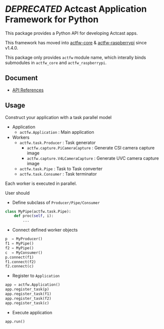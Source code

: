 # *DEPRECATED* Actcast Application Framework for Python

This package provides a Python API for developing Actcast apps.

This framework has moved into [actfw-core](https://pypi.org/project/actfw-core/) & [actfw-raspberrypi](https://pypi.org/project/actfw-raspberrypi/) since v1.4.0.

This package only provides `actfw` module name, which interally binds submodules in `actfw_core` and `actfw_raspberrypi`.

## Document

* [API References](https://idein.github.io/actfw-docs/latest/)

## Usage

Construct your application with a task parallel model

* Application
    * `actfw.Application` : Main application
* Workers
    * `actfw.task.Producer` : Task generator
        * `actfw.capture.PiCameraCapture` : Generate CSI camera capture image
        * `actfw.capture.V4LCameraCapture` : Generate UVC camera capture image
    * `actfw.task.Pipe` : Task to Task converter
    * `actfw.task.Consumer` : Task terminator

Each worker is executed in parallel.

User should

* Define subclass of `Producer/Pipe/Consumer`
~~~~python
class MyPipe(actfw.task.Pipe):
    def proc(self, i):
        ...
~~~~
* Connect defined worker objects
~~~~python
p  = MyProducer()
f1 = MyPipe()
f2 = MyPipe()
c  = MyConsumer()
p.connect(f1)
f1.connect(f2)
f2.connect(c)
~~~~
* Register to `Application`
~~~~python
app = actfw.Application()
app.register_task(p)
app.register_task(f1)
app.register_task(f2)
app.register_task(c)
~~~~
* Execute application
~~~~python
app.run()
~~~~
